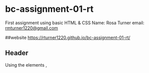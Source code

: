 # bc-assignment-01-rt

First assignment using basic HTML & CSS
Name: Rosa Turner
email: rmturner1220@gmail.com

##website
https://rturner1220.github.io/bc-assignment-01-rt/

Header
-------

Using the elements <head>, <title>, <ul>, <li>, <div> and adding CSS link.
<!-- CSS Style -->
Background-color : #1b8894;
Font-family : Arial, Helvetica, sans-serif;
Font-color : White
Display : inline - block

Body
----
Adding background picture and divided by 4 blocks:

* First block : picture is alignment to the left side and text to the right, background blue color.

* Second block : Picture is alignment to the right side and text to the left, backgroung blue color.

* Thrid block : picture is alignment to the left side and text to the right, background blue color.

* fourth block : is in vertical form with 
3 sections.